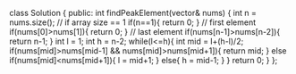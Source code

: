 class Solution {
public:
    int findPeakElement(vector<int>& nums) {
        int n = nums.size();
        // if array size == 1
        if(n==1){
            return 0;
        }
        // first element
        if(nums[0]>nums[1]){
            return 0;
        }
        // last element
        if(nums[n-1]>nums[n-2]){
            return n-1;
        }
        int l = 1;
        int h = n-2;
        while(l<=h){
            int mid = l+(h-l)/2;
            if(nums[mid]>nums[mid-1] && nums[mid]>nums[mid+1]){
                return mid;
            }
            else if(nums[mid]<nums[mid+1]){
                l = mid+1;
            }
            else{
                h = mid-1;
            }
        }
    return 0;
    }
};